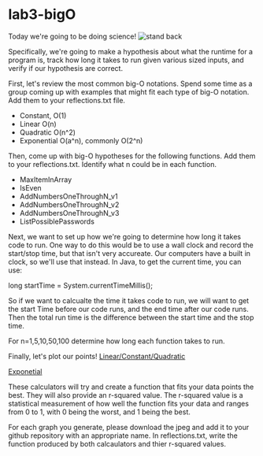 # lab3-bigO

Today we're going to be doing science!
![stand back](https://images-wixmp-ed30a86b8c4ca887773594c2.wixmp.com/i/9fbc94fa-3770-4723-9f85-ec7a61fb6cbe/d9i34zm-5284e852-53ac-4c16-b1cc-8e363e3bc4e5.png)

Specifically, we're going to make a hypothesis about what the runtime for a program is, track how long it takes to run given various sized inputs, and verify if our hypothesis are correct. 



First, let's review the most common big-O notations. Spend some time as a group coming up with examples that might fit each type of big-O notation. Add them to your reflections.txt file. 
* Constant, O(1)
* Linear O(n)
* Quadratic O(n^2) 
* Exponential O(a^n), commonly O(2^n) 



Then, come up with big-O hypotheses for the following functions. Add them to your reflections.txt. Identify what n could be in each function. 
* MaxItemInArray
* IsEven
* AddNumbersOneThroughN_v1
* AddNumbersOneThroughN_v2
* AddNumbersOneThroughN_v3
* ListPossiblePasswords


Next, we want to set up how we're going to determine how long it takes code to run. One way to do this would be to use a wall clock and record the start/stop time, but that isn't very accureate. Our computers have a built in clock, so we'll use that instead. In Java, to get the current time, you can use:

long startTime = System.currentTimeMillis();

So if we want to calcualte the time it takes code to run, we will want to get the start Time before our code runs, and the end time after our code runs. Then the total run time is the difference between the start time and the stop time.

For n=1,5,10,50,100 determine how long each function takes to run. 


Finally, let's plot our points!
[Linear/Constant/Quadratic](https://stats.blue/Stats_Suite/correlation_regression_calculator.html)

[Exponetial](https://stats.blue/Stats_Suite/exponential_regression_calculator.html)

These calculators will try and create a function that fits your data points the best. They will also provide an r-squared value. The r-squared value is a statistical measurement of how well the function fits your data and ranges from 0 to 1, with 0 being the worst, and 1 being the best. 

For each graph you generate, please download the jpeg and add it to your github repository with an appropriate name. In reflections.txt, write the function produced by both calcaulators and thier r-squared values. 



